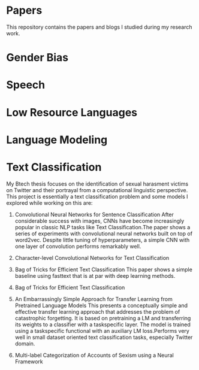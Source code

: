 # Papers
This repository contains the papers and blogs I studied during my research work.

# Gender Bias

# Speech

# Low Resource Languages

# Language Modeling

# Text Classification
My Btech thesis focuses on the identification of sexual harasment victims on Twitter and their portrayal from a computational linguistic perspective. This project is essentially a text classification problem and some models I explored while working on this are:

1. Convolutional Neural Networks for Sentence Classification
   After considerable success with images, CNNs have become increasingly popular in classic NLP tasks like Text Classification.The paper shows a series of experiments with convolutional neural networks built on top of word2vec. Despite little tuning of hyperparameters, a simple CNN with one layer of convolution performs remarkably well.
   
2. Character-level Convolutional Networks for Text Classification

3. Bag of Tricks for Efficient Text Classification
This paper shows a simple baseline using fasttext that is at par with deep learning methods.

4. Bag of Tricks for Efficient Text Classification

5. An Embarrassingly Simple Approach for Transfer Learning from Pretrained Language Models
   This presents a conceptually simple and effective transfer learning approach that addresses the problem of catastrophic forgetting. It is based on pretraining a LM and transferring its weights to a classifier with a taskspecific layer. The model is trained using a taskspecific functional with an auxiliary LM loss.Performs very well in small dataset oriented text classification tasks, especially Twitter domain.
   
6. Multi-label Categorization of Accounts of Sexism using a Neural Framework
